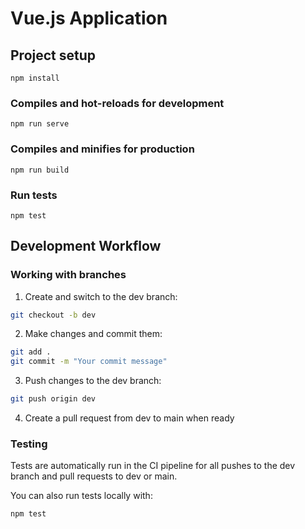 # Vue.js Application

## Project setup
```
npm install
```

### Compiles and hot-reloads for development
```
npm run serve
```

### Compiles and minifies for production
```
npm run build
```

### Run tests
```
npm test
```

## Development Workflow

### Working with branches

1. Create and switch to the dev branch:
```bash
git checkout -b dev
```

2. Make changes and commit them:
```bash
git add .
git commit -m "Your commit message"
```

3. Push changes to the dev branch:
```bash
git push origin dev
```

4. Create a pull request from dev to main when ready

### Testing

Tests are automatically run in the CI pipeline for all pushes to the dev branch and pull requests to dev or main.

You can also run tests locally with:
```bash
npm test
```
